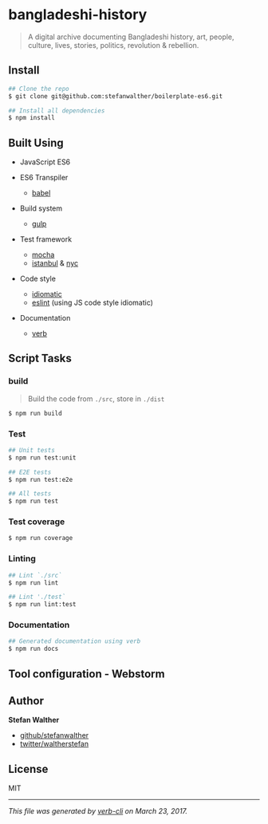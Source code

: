 # bangladeshi-history

> A digital archive documenting Bangladeshi history, art, people, culture, lives, stories, politics, revolution & rebellion.

## Install

```sh
## Clone the repo
$ git clone git@github.com:stefanwalther/boilerplate-es6.git

## Install all dependencies
$ npm install
```

## Built Using

* JavaScript ES6
* ES6 Transpiler
  - [babel](https://babeljs.io/)
* Build system
  - [gulp](http://gulpjs.com/)
* Test framework
  - [mocha](https://mochajs.org/)
  - [istanbul](https://istanbul.js.org/) & [nyc](https://github.com/istanbuljs/nyc)

* Code style
  - [idiomatic](https://github.com/rwaldron/idiomatic.js/)
  - [eslint](http://eslint.org/) (using JS code style idiomatic)

* Documentation
  - [verb](https://github.com/verbose/verb)

## Script Tasks

### build

> Build the code from `./src`, store in `./dist`

```sh
$ npm run build
```

### Test

```sh
## Unit tests
$ npm run test:unit

## E2E tests
$ npm run test:e2e

## All tests
$ npm run test
```

### Test coverage

```sh
$ npm run coverage
```

### Linting

```sh
## Lint `./src`
$ npm run lint

## Lint './test`
$ npm run lint:test
```

### Documentation

```sh
## Generated documentation using verb
$ npm run docs
```

## Tool configuration - Webstorm

## Author

**Stefan Walther**
* [github/stefanwalther](https://github.com/stefanwalther)
* [twitter/waltherstefan](http://twitter.com/waltherstefan)

## License

MIT

***

_This file was generated by [verb-cli](https://github.com/assemble/verb-cli) on March 23, 2017._